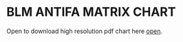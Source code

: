 <html>
  <head>
    <title>Title of the document</title>
  </head>
  <body>
    <h1>BLM ANTIFA MATRIX CHART</h1>
    <p>Open to download high resolution pdf chart here <a href="https://github.com/Bannerzzforyou/Bannerzz-Post/blob/master/BLM%20Antifa%20Power%20Matrix%20Final.pdf">open</a>.</p>
  </body>
</html>
